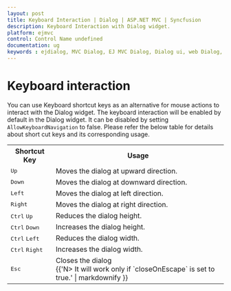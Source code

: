 ```yaml
---
layout: post
title: Keyboard Interaction | Dialog | ASP.NET MVC | Syncfusion
description: Keyboard Interaction with Dialog widget.
platform: ejmvc
control: Control Name undefined
documentation: ug
keywords : ejdialog, MVC Dialog, EJ MVC Dialog, Dialog ui, web Dialog, ej Dialog, Dialog control, ASP.NET MVC Dialog, ASP MVC Dialog
---
```


# Keyboard interaction

You can use Keyboard shortcut keys as an alternative for mouse actions to interact with the Dialog widget. The keyboard interaction will be enabled by default in the Dialog widget. It can be disabled by setting `AllowKeyboardNavigation` to false. Please refer the below table for details about short cut keys and its corresponding usage.

 <table>
<tr>
<th>
Shortcut Key</th><th>
Usage</th></tr>
<tr>
<td>
<kbd>Up</kbd></td><td>
Moves the dialog at upward direction.</td></tr>
<tr>
<td>
<kbd>Down</kbd></td><td>
Moves the dialog at downward direction.</td></tr>
<tr>
<td>
<kbd>Left</kbd></td><td>
Moves the dialog at left direction.</td></tr>
<tr>
<td>
<kbd>Right</kbd></td><td>
Moves the dialog at right direction.</td></tr>
<tr>
<td>
<kbd>Ctrl</kbd> <kbd>Up</kbd></td><td>
Reduces the dialog height.</td></tr>
<tr>
<td>
<kbd>Ctrl</kbd> <kbd>Down</kbd></td><td>
Increases the dialog height.</td></tr>
<tr>
<td>
<kbd>Ctrl</kbd> <kbd>Left</kbd></td><td>
Reduces the dialog width.</td></tr>
<tr>
<td>
<kbd>Ctrl</kbd> <kbd>Right</kbd></td><td>
Increases the dialog width.</td></tr>
<tr>
<td>
<kbd>Esc</kbd></td><td>
Closes the dialog <br/>
{{'N> It will work only if `closeOnEscape` is set to true.' | markdownify }} </td></tr>
</table>



